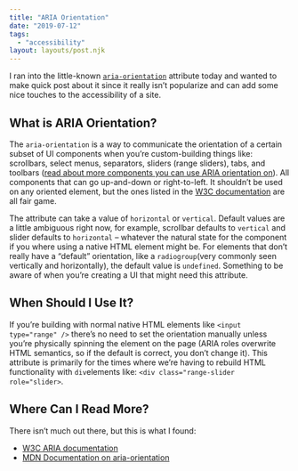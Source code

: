 ```yaml
---
title: "ARIA Orientation"
date: "2019-07-12"
tags:
  - "accessibility"
layout: layouts/post.njk
---
```


I ran into the little-known [`aria-orientation`](https://www.w3.org/TR/wai-aria/#aria-orientation) attribute today and wanted to make quick post about it since it really isn’t popularize and can add some nice touches to the accessibility of a site.

## What is ARIA Orientation?

The `aria-orientation` is a way to communicate the orientation of a certain subset of UI components when you’re custom-building things like: scrollbars, select menus, separators, sliders (range sliders), tabs, and toolbars ([read about more components you can use ARIA orientation on](https://www.w3.org/TR/wai-aria/#aria-orientation)). All components that can go up-and-down or right-to-left. It shouldn’t be used on any oriented element, but the ones listed in the [W3C documentation](https://www.w3.org/TR/wai-aria/#aria-orientation) are all fair game.

The attribute can take a value of `horizontal` or `vertical`. Default values are a little ambiguous right now, for example, scrollbar defaults to `vertical` and slider defaults to `horizontal` – whatever the natural state for the component if you where using a native HTML element might be. For elements that don’t really have a “default” orientation, like a `radiogroup`(very commonly seen vertically and horizontally), the default value is `undefined`. Something to be aware of when you’re creating a UI that might need this attribute.

## When Should I Use It?

If you’re building with normal native HTML elements like `<input type="range" />` there’s no need to set the orientation manually unless you’re physically spinning the element on the page (ARIA roles overwrite HTML semantics, so if the default is correct, you don’t change it). This attribute is primarily for the times where we’re having to rebuild HTML functionality with `div`elements like: `<div class="range-slider role="slider>`.

## Where Can I Read More?

There isn’t much out there, but this is what I found:

- [W3C ARIA documentation](https://www.w3.org/TR/wai-aria/#aria-orientation)
- [MDN Documentation on aria-orientation](https://developer.mozilla.org/en-US/docs/Web/Accessibility/ARIA/ARIA_Techniques/Using_the_aria-orientation_attribute)
